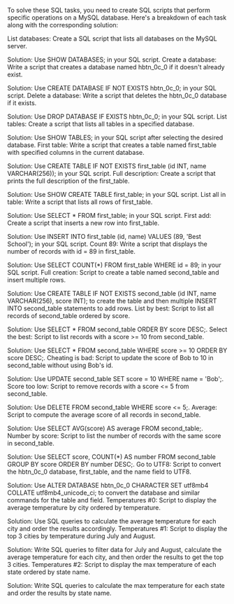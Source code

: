 To solve these SQL tasks, you need to create SQL scripts that perform specific operations on a MySQL database. Here's a breakdown of each task along with the corresponding solution:

List databases: Create a SQL script that lists all databases on the MySQL server.

Solution: Use SHOW DATABASES; in your SQL script.
Create a database: Write a script that creates a database named hbtn_0c_0 if it doesn't already exist.

Solution: Use CREATE DATABASE IF NOT EXISTS hbtn_0c_0; in your SQL script.
Delete a database: Write a script that deletes the hbtn_0c_0 database if it exists.

Solution: Use DROP DATABASE IF EXISTS hbtn_0c_0; in your SQL script.
List tables: Create a script that lists all tables in a specified database.

Solution: Use SHOW TABLES; in your SQL script after selecting the desired database.
First table: Write a script that creates a table named first_table with specified columns in the current database.

Solution: Use CREATE TABLE IF NOT EXISTS first_table (id INT, name VARCHAR(256)); in your SQL script.
Full description: Create a script that prints the full description of the first_table.

Solution: Use SHOW CREATE TABLE first_table; in your SQL script.
List all in table: Write a script that lists all rows of first_table.

Solution: Use SELECT * FROM first_table; in your SQL script.
First add: Create a script that inserts a new row into first_table.

Solution: Use INSERT INTO first_table (id, name) VALUES (89, 'Best School'); in your SQL script.
Count 89: Write a script that displays the number of records with id = 89 in first_table.

Solution: Use SELECT COUNT(*) FROM first_table WHERE id = 89; in your SQL script.
Full creation: Script to create a table named second_table and insert multiple rows.

Solution: Use CREATE TABLE IF NOT EXISTS second_table (id INT, name VARCHAR(256), score INT); to create the table and then multiple INSERT INTO second_table statements to add rows.
List by best: Script to list all records of second_table ordered by score.

Solution: Use SELECT * FROM second_table ORDER BY score DESC;.
Select the best: Script to list records with a score >= 10 from second_table.

Solution: Use SELECT * FROM second_table WHERE score >= 10 ORDER BY score DESC;.
Cheating is bad: Script to update the score of Bob to 10 in second_table without using Bob's id.

Solution: Use UPDATE second_table SET score = 10 WHERE name = 'Bob';.
Score too low: Script to remove records with a score <= 5 from second_table.

Solution: Use DELETE FROM second_table WHERE score <= 5;.
Average: Script to compute the average score of all records in second_table.

Solution: Use SELECT AVG(score) AS average FROM second_table;.
Number by score: Script to list the number of records with the same score in second_table.

Solution: Use SELECT score, COUNT(*) AS number FROM second_table GROUP BY score ORDER BY number DESC;.
Go to UTF8: Script to convert the hbtn_0c_0 database, first_table, and the name field to UTF8.

Solution: Use ALTER DATABASE hbtn_0c_0 CHARACTER SET utf8mb4 COLLATE utf8mb4_unicode_ci; to convert the database and similar commands for the table and field.
Temperatures #0: Script to display the average temperature by city ordered by temperature.

Solution: Use SQL queries to calculate the average temperature for each city and order the results accordingly.
Temperatures #1: Script to display the top 3 cities by temperature during July and August.

Solution: Write SQL queries to filter data for July and August, calculate the average temperature for each city, and then order the results to get the top 3 cities.
Temperatures #2: Script to display the max temperature of each state ordered by state name.

Solution: Write SQL queries to calculate the max temperature for each state and order the results by state name.
